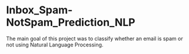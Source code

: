 # Inbox_Spam-NotSpam_Prediction_NLP
The main goal of this project was to classify whether an email is spam or not using Natural Language Processing.
